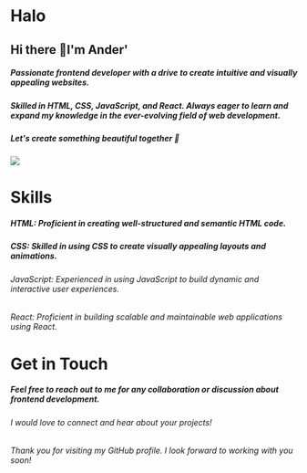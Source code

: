 # Halo
## Hi there 👋I'm Ander'


##### Passionate frontend developer with a drive to create intuitive and visually appealing websites. 
##### Skilled in HTML, CSS, JavaScript, and React. Always eager to learn and expand my knowledge in the ever-evolving field of web development. 
##### Let's create something beautiful together 🚀

![](https://media.giphy.com/media/3E2cPlvPv37TkNPmNk/giphy.gif)

# Skills
##### HTML: Proficient in creating well-structured and semantic HTML code.
##### CSS: Skilled in using CSS to create visually appealing layouts and animations.
###### JavaScript: Experienced in using JavaScript to build dynamic and interactive user experiences.
###### React: Proficient in building scalable and maintainable web applications using React.


# Get in Touch
##### Feel free to reach out to me for any collaboration or discussion about frontend development.
###### I would love to connect and hear about your projects!

###### Thank you for visiting my GitHub profile. I look forward to working with you soon!






